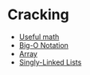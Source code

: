 # Cracking

- [Useful math](https://github.com/KiraDiShira/Cracking/tree/master/UsefulMath#userful-math)
- [Big-O Notation](https://github.com/KiraDiShira/Cracking/tree/master/BigONotation#big-o-notation)
- [Array](https://github.com/KiraDiShira/Cracking/blob/master/Array/Readme.md#array)
- [Singly-Linked Lists](https://github.com/KiraDiShira/Cracking/tree/master/SinglyLinkedList#singly-linked-lists)
